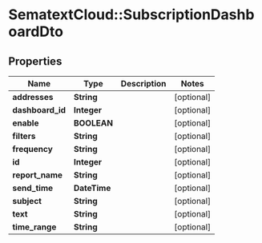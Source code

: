 # SematextCloud::SubscriptionDashboardDto

## Properties

| Name             | Type         | Description | Notes      |
| ---------------- | ------------ | ----------- | ---------- |
| **addresses**    | **String**   |             | [optional] |
| **dashboard_id** | **Integer**  |             | [optional] |
| **enable**       | **BOOLEAN**  |             | [optional] |
| **filters**      | **String**   |             | [optional] |
| **frequency**    | **String**   |             | [optional] |
| **id**           | **Integer**  |             | [optional] |
| **report_name**  | **String**   |             | [optional] |
| **send_time**    | **DateTime** |             | [optional] |
| **subject**      | **String**   |             | [optional] |
| **text**         | **String**   |             | [optional] |
| **time_range**   | **String**   |             | [optional] |
